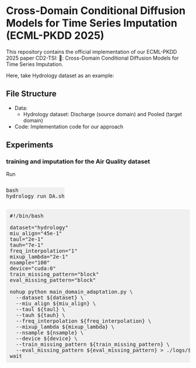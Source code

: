 # Cross-Domain Conditional Diffusion Models for Time Series Imputation (ECML-PKDD 2025)

This repository contains the official implementation of our ECML-PKDD 2025 paper CD2-TSI:
📘: Cross-Domain Conditional Diffusion Models for Time Series Imputation.

Here, take Hydrology dataset as an example:
## File Structure

- Data:
  - Hydrology dataset: Discharge (source domain) and Pooled (target domain)
- Code: Implementation code for our approach

## Experiments

### training and imputation for the Air Quality dataset
Run <pre style="background: #f0f0f0; display: inline-block;">bash hydrology_run_DA.sh</pre>
<pre style="background: #f0f0f0; padding: 10px;">
#!/bin/bash

dataset="hydrology"
miu_align="45e-1"
taul="2e-1"
tauh="7e-1"
freq_interpolation="1"
mixup_lambda="2e-1"
nsample="100"
device="cuda:0"
train_missing_pattern="block"
eval_missing_pattern="block"

nohup python main_domain_adaptation.py \
  --dataset ${dataset} \
  --miu_align ${miu_align} \
  --taul ${taul} \
  --tauh ${tauh} \
  --freq_interpolation ${freq_interpolation} \
  --mixup_lambda ${mixup_lambda} \
  --nsample ${nsample} \
  --device ${device} \
  --train_missing_pattern ${train_missing_pattern} \
  --eval_missing_pattern ${eval_missing_pattern} > ./logs/${dataset}/CD2-TSI-train_missing_pattern_${train_missing_pattern}-eval_missing_pattern_${eval_missing_pattern}-miu_align_${miu_align}-taul_${taul}-tauh_${tauh}-freq_interpolation_${freq_interpolation}-mixup_lambda_${mixup_lambda}.log 2>&1 &
wait
</pre>
